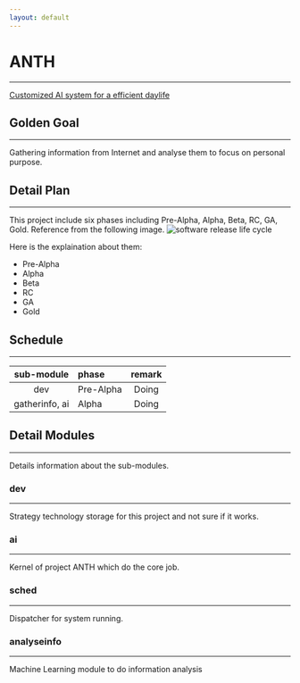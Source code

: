 ```yaml
---
layout: default
---
```


# ANTH
---

[Customized AI system for a efficient daylife](https://emanth.github.io/anth/)

## Golden Goal
---
Gathering information from Internet and analyse them to focus on personal purpose.

## Detail Plan
---
This project include six phases including Pre-Alpha, Alpha, Beta, RC, GA, Gold.
Reference from the following image.
![software release life cycle](https://github.com/edonyM/anth/blob/master/softwarelifecycle.png)

Here is the explaination about them:
* Pre-Alpha
* Alpha
* Beta
* RC
* GA
* Gold

## Schedule
---

|sub-module|phase|remark|
|:--------:|:----|:----:|
|dev|Pre-Alpha|Doing|
|gatherinfo, ai|Alpha|Doing|

## Detail Modules
---
Details information about the sub-modules.

### dev
---
Strategy technology storage for this project and not sure if it works.

### ai
---
Kernel of project ANTH which do the core job.

### sched
---
Dispatcher for system running.

### analyseinfo
---
Machine Learning module to do information analysis
